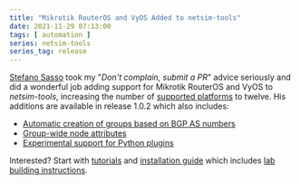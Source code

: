 ```yaml
---
title: "Mikrotik RouterOS and VyOS Added to netsim-tools"
date: 2021-11-29 07:13:00
tags: [ automation ]
series: netsim-tools
series_tag: release
---
```

[Stefano Sasso](http://stefano.dscnet.org/about/) took my "_Don't complain, submit a PR_" advice seriously and did a wonderful job adding support for Mikrotik RouterOS and VyOS to *netsim-tools*, increasing the number of [supported platforms](https://netsim-tools.readthedocs.io/en/latest/platforms.html) to twelve. His additions are available in release 1.0.2 which also includes:

* [Automatic creation of groups based on BGP AS numbers](https://netsim-tools.readthedocs.io/en/latest/groups.html#automatic-bgp-groups)
* [Group-wide node attributes](https://netsim-tools.readthedocs.io/en/latest/groups.html#setting-node-data-in-groups)
* [Experimental support for Python plugins](https://netsim-tools.readthedocs.io/en/latest/plugins.html)

Interested? Start with [tutorials](https://netsim-tools.readthedocs.io/en/latest/tutorials.html) and [installation guide](https://netsim-tools.readthedocs.io/en/latest/install.html) which includes [lab building instructions](https://netsim-tools.readthedocs.io/en/latest/install.html#building-the-lab-environment).
